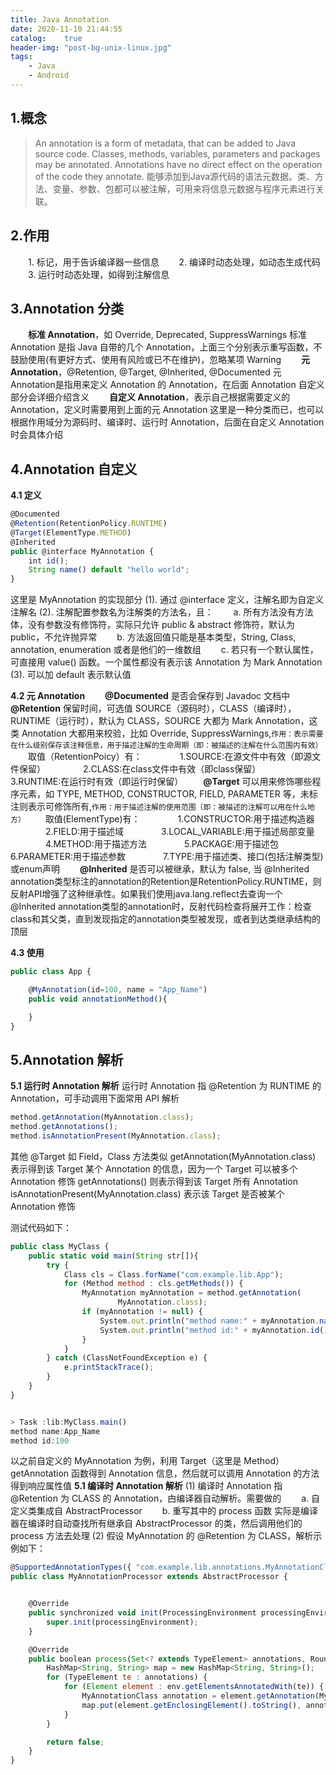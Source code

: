 ```yaml
---
title: Java Annotation
date: 2020-11-10 21:44:55
catalog:    true
header-img: "post-bg-unix-linux.jpg"
tags:
    - Java
    - Android
---
```


## 1.概念

> An annotation is a form of metadata, that can be added to Java source code. Classes, methods, variables, parameters and packages may be annotated. Annotations have no direct effect on the operation of the code they annotate.
>能够添加到Java源代码的语法元数据。类、方法、变量、参数、包都可以被注解，可用来将信息元数据与程序元素进行关联。

## 2.作用
&emsp;&emsp;1. 标记，用于告诉编译器一些信息
&emsp;&emsp;2. 编译时动态处理，如动态生成代码
&emsp;&emsp;3. 运行时动态处理，如得到注解信息

## 3.Annotation 分类

&emsp;&emsp;**标准 Annotation**，如 Override, Deprecated, SuppressWarnings 标准 Annotation 是指 Java 自带的几个 Annotation，上面三个分别表示重写函数，不鼓励使用(有更好方式、使用有风险或已不在维护)，忽略某项 Warning
&emsp;&emsp;**元 Annotation**，@Retention, @Target, @Inherited, @Documented 元 Annotation是指用来定义 Annotation 的 Annotation，在后面 Annotation 自定义部分会详细介绍含义
&emsp;&emsp;**自定义 Annotation**，表示自己根据需要定义的 Annotation，定义时需要用到上面的元 Annotation 这里是一种分类而已，也可以根据作用域分为源码时、编译时、运行时 Annotation，后面在自定义 Annotation 时会具体介绍

## 4.Annotation 自定义

**4.1 定义**
```js
@Documented
@Retention(RetentionPolicy.RUNTIME)
@Target(ElementType.METHOD)
@Inherited
public @interface MyAnnotation {
    int id();
    String name() default "hello world";
}
```
这里是 MyAnnotation 的实现部分
(1). 通过 @interface 定义，注解名即为自定义注解名
(2). 注解配置参数名为注解类的方法名，且：
&emsp;&emsp;a. 所有方法没有方法体，没有参数没有修饰符，实际只允许 public & abstract 修饰符，默认为 public，不允许抛异常
&emsp;&emsp;b. 方法返回值只能是基本类型，String, Class, annotation, enumeration 或者是他们的一维数组
&emsp;&emsp;c. 若只有一个默认属性，可直接用 value() 函数。一个属性都没有表示该 Annotation 为 Mark Annotation
(3). 可以加 default 表示默认值

**4.2 元 Annotation**
&emsp;&emsp;**@Documented** 是否会保存到 Javadoc 文档中
&emsp;&emsp;**@Retention** 保留时间，可选值 SOURCE（源码时），CLASS（编译时），RUNTIME（运行时），默认为 CLASS，SOURCE 大都为 Mark Annotation，这类 Annotation 大都用来校验，比如 Override, SuppressWarnings,`作用：表示需要在什么级别保存该注释信息，用于描述注解的生命周期（即：被描述的注解在什么范围内有效）`
&emsp;&emsp;取值（RetentionPoicy）有：
&emsp;&emsp;&emsp;&emsp;1.SOURCE:在源文件中有效（即源文件保留）
&emsp;&emsp;&emsp;&emsp;2.CLASS:在class文件中有效（即class保留）
&emsp;&emsp;&emsp;&emsp;3.RUNTIME:在运行时有效（即运行时保留）
&emsp;&emsp;**@Target** 可以用来修饰哪些程序元素，如 TYPE, METHOD, CONSTRUCTOR, FIELD, PARAMETER 等，未标注则表示可修饰所有,`作用：用于描述注解的使用范围（即：被描述的注解可以用在什么地方）`
&emsp;&emsp;取值(ElementType)有：
&emsp;&emsp;&emsp;&emsp;1.CONSTRUCTOR:用于描述构造器
&emsp;&emsp;&emsp;&emsp;2.FIELD:用于描述域
&emsp;&emsp;&emsp;&emsp;3.LOCAL_VARIABLE:用于描述局部变量
&emsp;&emsp;&emsp;&emsp;4.METHOD:用于描述方法
&emsp;&emsp;&emsp;&emsp;5.PACKAGE:用于描述包
&emsp;&emsp;&emsp;&emsp;6.PARAMETER:用于描述参数
&emsp;&emsp;&emsp;&emsp;7.TYPE:用于描述类、接口(包括注解类型) 或enum声明
&emsp;&emsp;**@Inherited** 是否可以被继承，默认为 false,
当 @Inherited annotation类型标注的annotation的Retention是RetentionPolicy.RUNTIME，则反射API增强了这种继承性。如果我们使用java.lang.reflect去查询一个
@Inherited annotation类型的annotation时，反射代码检查将展开工作：检查class和其父类，直到发现指定的annotation类型被发现，或者到达类继承结构的顶层

**4.3 使用**
```js
public class App {

    @MyAnnotation(id=100, name = "App_Name")
    public void annotationMethod(){

    }
}
```

## 5.Annotation 解析

**5.1 运行时 Annotation 解析**
运行时 Annotation 指 @Retention 为 RUNTIME 的 Annotation，可手动调用下面常用 API 解析
```js
method.getAnnotation(MyAnnotation.class);
method.getAnnotations();
method.isAnnotationPresent(MyAnnotation.class);
```
其他 @Target 如 Field，Class 方法类似
getAnnotation(MyAnnotation.class) 表示得到该 Target 某个 Annotation 的信息，因为一个 Target 可以被多个 Annotation 修饰
getAnnotations() 则表示得到该 Target 所有 Annotation
isAnnotationPresent(MyAnnotation.class) 表示该 Target 是否被某个 Annotation 修饰

测试代码如下：
```js
public class MyClass {
    public static void main(String str[]){
        try {
            Class cls = Class.forName("com.example.lib.App");
            for (Method method : cls.getMethods()) {
                MyAnnotation myAnnotation = method.getAnnotation(
                        MyAnnotation.class);
                if (myAnnotation != null) {
                    System.out.println("method name:" + myAnnotation.name());
                    System.out.println("method id:" + myAnnotation.id());
                }
            }
        } catch (ClassNotFoundException e) {
            e.printStackTrace();
        }
    }
}


> Task :lib:MyClass.main()
method name:App_Name
method id:100
```
以之前自定义的 MyAnnotation 为例，利用 Target（这里是 Method）getAnnotation 函数得到 Annotation 信息，然后就可以调用 Annotation 的方法得到响应属性值
**5.1 编译时 Annotation 解析**
(1) 编译时 Annotation 指 @Retention 为 CLASS 的 Annotation，甴编译器自动解析。需要做的
&emsp;&emsp;a. 自定义类集成自 AbstractProcessor
&emsp;&emsp;b. 重写其中的 process 函数
实际是编译器在编译时自动查找所有继承自 AbstractProcessor 的类，然后调用他们的 process 方法去处理
(2) 假设 MyAnnotation 的 @Retention 为 CLASS，解析示例如下：
```js
@SupportedAnnotationTypes({ "com.example.lib.annotations.MyAnnotationClass" })
public class MyAnnotationProcessor extends AbstractProcessor {


    @Override
    public synchronized void init(ProcessingEnvironment processingEnvironment) {
        super.init(processingEnvironment);
    }

    @Override
    public boolean process(Set<? extends TypeElement> annotations, RoundEnvironment env) {
        HashMap<String, String> map = new HashMap<String, String>();
        for (TypeElement te : annotations) {
            for (Element element : env.getElementsAnnotatedWith(te)) {
                MyAnnotationClass annotation = element.getAnnotation(MyAnnotationClass.class);
                map.put(element.getEnclosingElement().toString(), annotation.name());
            }
        }

        return false;
    }
}

```